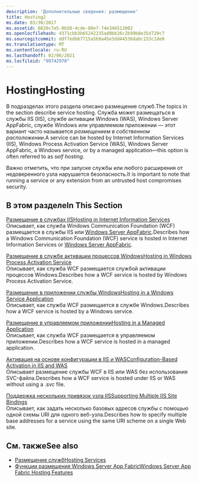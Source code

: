 ```yaml
---
description: 'Дополнительные сведения: размещение'
title: Hosting2
ms.date: 03/30/2017
ms.assetid: 0820c7e5-0b50-4cde-80e7-74e346513002
ms.openlocfilehash: 4371cbb3b65242235ad0bb26c2b99b8e35d729c7
ms.sourcegitcommit: ddf7edb67715a5b9a45e3dd44536dabc153c1de0
ms.translationtype: MT
ms.contentlocale: ru-RU
ms.lasthandoff: 02/06/2021
ms.locfileid: "99742970"
---
```

# <a name="hosting"></a><span data-ttu-id="d52b0-103">Hosting</span><span class="sxs-lookup"><span data-stu-id="d52b0-103">Hosting</span></span>

<span data-ttu-id="d52b0-104">В подразделах этого раздела описано размещение служб.</span><span class="sxs-lookup"><span data-stu-id="d52b0-104">The topics in the section describe service hosting.</span></span> <span data-ttu-id="d52b0-105">Служба может размещаться в службы IIS (IIS), службе активации Windows (WAS), Windows Server AppFabric, службе Windows или управляемом приложении — этот вариант часто называется *размещением в собственном расположении*.</span><span class="sxs-lookup"><span data-stu-id="d52b0-105">A service can be hosted by Internet Information Services (IIS), Windows Process Activation Service (WAS), Windows Server AppFabric, a Windows service, or by a managed application—this option is often referred to as *self hosting*.</span></span>  
  
 <span data-ttu-id="d52b0-106">Важно отметить, что при запуске службы или любого расширения от недоверенного узла нарушается безопасность.</span><span class="sxs-lookup"><span data-stu-id="d52b0-106">It is important to note that running a service or any extension from an untrusted host compromises security.</span></span>  
  
## <a name="in-this-section"></a><span data-ttu-id="d52b0-107">В этом разделе</span><span class="sxs-lookup"><span data-stu-id="d52b0-107">In This Section</span></span>  

 [<span data-ttu-id="d52b0-108">Размещение в службах IIS</span><span class="sxs-lookup"><span data-stu-id="d52b0-108">Hosting in Internet Information Services</span></span>](hosting-in-internet-information-services.md)  
 <span data-ttu-id="d52b0-109">Описывает, как служба Windows Communication Foundation (WCF) размещается в службы IIS или [Windows Server AppFabric](/previous-versions/appfabric/ff384253(v=azure.10)).</span><span class="sxs-lookup"><span data-stu-id="d52b0-109">Describes how a Windows Communication Foundation (WCF) service is hosted in Internet Information Services or [Windows Server AppFabric](/previous-versions/appfabric/ff384253(v=azure.10)).</span></span>  
  
 [<span data-ttu-id="d52b0-110">Размещение в службе активации процессов Windows</span><span class="sxs-lookup"><span data-stu-id="d52b0-110">Hosting in Windows Process Activation Service</span></span>](hosting-in-windows-process-activation-service.md)  
 <span data-ttu-id="d52b0-111">Описывает, как служба WCF размещается службой активации процессов Windows.</span><span class="sxs-lookup"><span data-stu-id="d52b0-111">Describes how a WCF service is hosted by Windows Process Activation Service.</span></span>  
  
 [<span data-ttu-id="d52b0-112">Размещение в приложении службы Windows</span><span class="sxs-lookup"><span data-stu-id="d52b0-112">Hosting in a Windows Service Application</span></span>](hosting-in-a-windows-service-application.md)  
 <span data-ttu-id="d52b0-113">Описывает, как служба WCF размещается в службе Windows.</span><span class="sxs-lookup"><span data-stu-id="d52b0-113">Describes how a WCF service is hosted by a Windows service.</span></span>  
  
 [<span data-ttu-id="d52b0-114">Размещение в управляемом приложении</span><span class="sxs-lookup"><span data-stu-id="d52b0-114">Hosting in a Managed Application</span></span>](hosting-in-a-managed-application.md)  
 <span data-ttu-id="d52b0-115">Описывает, как служба WCF размещается в управляемом приложении.</span><span class="sxs-lookup"><span data-stu-id="d52b0-115">Describes how a WCF service is hosted in a managed application.</span></span>  
  
 [<span data-ttu-id="d52b0-116">Активация на основе конфигурации в IIS и WAS</span><span class="sxs-lookup"><span data-stu-id="d52b0-116">Configuration-Based Activation in IIS and WAS</span></span>](configuration-based-activation-in-iis-and-was.md)  
 <span data-ttu-id="d52b0-117">Описывает размещение службы WCF в IIS или WAS без использования SVC-файла.</span><span class="sxs-lookup"><span data-stu-id="d52b0-117">Describes how a WCF service is hosted under IIS or WAS without using a .svc file.</span></span>  
  
 [<span data-ttu-id="d52b0-118">Поддержка нескольких привязок узла IIS</span><span class="sxs-lookup"><span data-stu-id="d52b0-118">Supporting Multiple IIS Site Bindings</span></span>](supporting-multiple-iis-site-bindings.md)  
 <span data-ttu-id="d52b0-119">Описывает, как задать несколько базовых адресов службы с помощью одной схемы URI для одного веб-узла.</span><span class="sxs-lookup"><span data-stu-id="d52b0-119">Describes how to specify multiple base addresses for a service using the same URI scheme on a single Web site.</span></span>  
  
## <a name="see-also"></a><span data-ttu-id="d52b0-120">См. также</span><span class="sxs-lookup"><span data-stu-id="d52b0-120">See also</span></span>

- [<span data-ttu-id="d52b0-121">Размещение служб</span><span class="sxs-lookup"><span data-stu-id="d52b0-121">Hosting Services</span></span>](../hosting-services.md)
- <span data-ttu-id="d52b0-122">[Функции размещения Windows Server App Fabric](/previous-versions/appfabric/ee677189(v=azure.10))</span><span class="sxs-lookup"><span data-stu-id="d52b0-122">[Windows Server App Fabric Hosting Features](/previous-versions/appfabric/ee677189(v=azure.10))</span></span>
